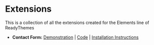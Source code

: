 # Extensions
This is a collection of all the extensions created for the Elements line of ReadyThemes

* **Contact Form:** [Demonstration](https://elements.mivareadythemes.com/contact-us.html) | [Code](contact) | [Installation Instructions](contact/installation.md)
